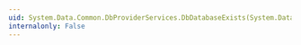 ```yaml
---
uid: System.Data.Common.DbProviderServices.DbDatabaseExists(System.Data.Common.DbConnection,System.Nullable{System.Int32},System.Data.Metadata.Edm.StoreItemCollection)
internalonly: False
---
```

